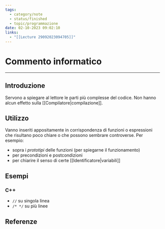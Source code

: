 ```yaml
---
tags:
  - category/note
  - status/finished
  - topic/programmazione
date: 02-10-2023 09:02:10
links:
  - "[[Lecture 29092023094705]]"
---
```

# Commento informatico
---
## Introduzione
Servono a spiegare al lettore le parti più complesse del codice. Non hanno alcun effetto sulla [[Compilatore|compilazione]].

## Utilizzo
Vanno inseriti appositamente in corrispondenza di funzioni o espressioni che risultano poco chiare o che possono sembrare controverse.
Per esempio:
- sopra i _prototipi_ delle funzioni (per spiegarne il funzionamento)
- per precondizioni e postcondizioni
- per chiarire il senso di certe [[Identificatore|variabili]]

## Esempi
### C++
- `//` su singola linea
- `/* */` su più linee

## Referenze